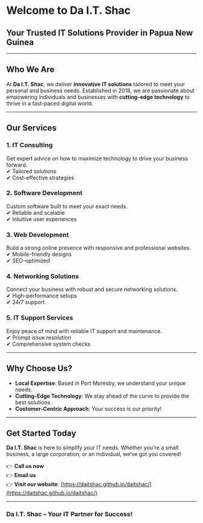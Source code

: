 # Welcome to Da I.T. Shac  
## Your Trusted IT Solutions Provider in Papua New Guinea  

---

## Who We Are  

At **Da I.T. Shac**, we deliver **innovative IT solutions** tailored to meet your personal and business needs. Established in 2018, we are passionate about empowering individuals and businesses with **cutting-edge technology** to thrive in a fast-paced digital world.  

---

## Our Services  

### 1. IT Consulting  
Get expert advice on how to maximize technology to drive your business forward.  
✔ Tailored solutions  
✔ Cost-effective strategies  

### 2. Software Development  
Custom software built to meet your exact needs.  
✔ Reliable and scalable  
✔ Intuitive user experiences  

### 3. Web Development  
Build a strong online presence with responsive and professional websites.  
✔ Mobile-friendly designs  
✔ SEO-optimized  

### 4. Networking Solutions  
Connect your business with robust and secure networking solutions.  
✔ High-performance setups  
✔ 24/7 support  

### 5. IT Support Services  
Enjoy peace of mind with reliable IT support and maintenance.  
✔ Prompt issue resolution  
✔ Comprehensive system checks  

---

## Why Choose Us?  

- **Local Expertise**: Based in Port Moresby, we understand your unique needs.  
- **Cutting-Edge Technology**: We stay ahead of the curve to provide the best solutions.  
- **Customer-Centric Approach**: Your success is our priority!  

---

## Get Started Today  

**Da I.T. Shac** is here to simplify your IT needs. Whether you're a small business, a large corporation, or an individual, we’ve got you covered!  

👉 **Call us now**   
👉 **Email us**  
👉 **Visit our website**: [https://daitshac.github.io/daitshac/](https://daitshac.github.io/daitshac/)  

---

### **Da I.T. Shac – Your IT Partner for Success!**
